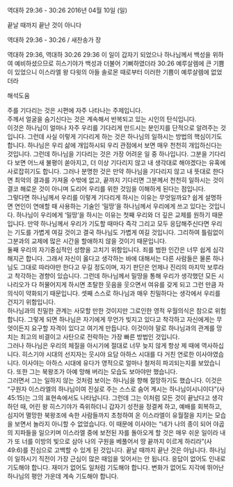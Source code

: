 역대하 29:36 - 30:26 
2016년 04월 10일 (일)

끝날 때까지 끝난 것이 아니다



역대하 29:36 - 30:26 / 새찬송가  장


역대하 29:36, 역대하 30:26
29:36 이 일이 갑자기 되었으나 하나님께서 백성을 위하여 예비하셨으므로 히스기야가 백성과 더불어 기뻐하였더라 
30:26 예루살렘에 큰 기쁨이 있었으니 이스라엘 왕 다윗의 아들 솔로몬 때로부터 이러한 기쁨이 예루살렘에 없었더라

해석도움





주를 기다리는 것은 시편에 자주 나타나는 주제입니다.  
주께서 얼굴을 숨기신다는 것은 계속해서 반복되고 있는 시인의 탄식입니다.  
이것은 하나님이 얼마나 자주 우리를 기다리게 만드시는 분인지를 단적으로 알려주는 것입니다. 그런데 사실 이렇게 기다리게 하는 것은 하나님의 일하시는 방법의 핵심이기도 합니다. 
하나님은 우리 삶에 개입하시되 우리 관점에서 보면 매우 천천히 개입하신다는 것입니다. 
그런데 하나님을 기다리는 것은 가장 어려운 일 중 하나입니다. 그분을 기다리다 보면 어느새 불평이 쏟아지고, 더 이상 기다리지 않고 내 생각대로 해야겠다는 유혹에 사로잡히기도 합니다. 그러나 분명한 것은 만약 하나님을 기다리지 않고 내 뜻대로 한다면 최악의 결과를 가져올 수밖에 없고, 끝까지 기다리면 그분께서 천천히 일하시는 것이 결코 해로운 것이 아니며 도리어 우리를 위한 것임을 이해하게 된다는 점입니다.   
그렇다면 하나님께서 우리를 이렇게 기다리게 하시는 이유는 무엇일까요? 쉽게 설명하면 연인이 연애할 때 사용하는 기술인 ‘밀땅’을 하나님께서 우리에게 쓰고 있다는 것입니다. 
하나님이 우리에게 ‘밀땅’을 하시는 이유는 첫째 우리와 더 깊은 교제를 원하기 때문입니다. 
만약 하나님께서 우리가 기도할 때마다 즉각 그리고 모두 응답해주신다면 우리는 기도를 가볍게 여길 것이고 결국 하나님도 가볍게 여길 것입니다.  그리하여 틀림없이 그분과의 교제에 많은 시간을 할애하지 않을 것이기 때문입니다.  
둘째 우리의 자기중심적인 성향을 고치기 위함입니다. 
죄를 범한 인간은 너무 쉽게 심각해지곤 합니다. 그래서 자신이 옳다고 생각하는 바에 대해서는 다른 사람들은 물론 하나님도 그대로 따라야만 한다고 우길 정도이며, 자기 판단은 언제나 진리의 마지막 보루라고 착각하는 경향이 있습니다. 그런데 하나님께서 밀땅을 통해 우리가 생각했던 모든 시나리오가 다 허물어지게 하시면 초탈한 웃음을 웃으면서 여유를 갖게 되고 그런 만큼 자의식이 약화되기 때문입니다. 
셋째 스스로 하나님과 매우 친밀하다는 생각에서 우리를 건지기 위함입니다.  
하나님과의 친밀한 관계는 사모할 만한 것이지만 그로인한 영적 우월의식은 참으로 위험합니다. 그렇게 되면 하나님은 자기에게 무언가 빚지고 있다고 착각하고 자신에게는 무엇이든지 요구할 자격이 있다고 여기게 만듭니다. 이것이야 말로 하나님과의 관계를 망치는 최고의 비결이고 사탄으로 전락하는 가장 빠른 방법인 것입니다.  
그러나 하나님은 우리의 체질을 아시기에 절대로 너무 늦지 않게 항상 제 때에 역사하십니다. 
히스기야 시대의 선지자는 웃시야 요담 아하스 시대를 다 거친 연로한 이사야였습니다. 
이사야는 아하스 시대에 유다가 영적으로 얼마나 철저히 파괴되는지를 보았습니다. 
또한 그는 북왕조가 아예 망해 버리는 모습도 보아야만 했습니다.  
그러면서 그는 일하지 않는 것처럼 보이는 하나님을 향해 절망하기도 했습니다. 
이것은 “구원자 이스라엘의 하나님이여 진실로 주는 스스로 숨어 계시는 하나님이시니이다”(사 45:15)는 그의 표현속에서도 나타납니다. 그런데 그는 이처럼 모든 것이 끝났다고 생각하던 때, 어린 왕 히스기야가 즉위하더니 갑자기 성전을 정결케 하고, 예배를 회복하고, 심지어 멸망한 북왕조에 속한 사람들까지 초청하여 온 이스라엘이 유월절을 지키는 모습을 보면서 놀라지 아니할 수 없었습니다. 이 때문에 이사야는 “네가 나의 종이 되어 야곱의 지파들을 일으키며 이스라엘 중에 보전된 자를 돌아오게 할 것은 매우 쉬운 일이라 내가 또 너를 이방의 빛으로 삼아 나의 구원을 베풀어서 땅 끝까지 이르게 하리라”(사 49:6)를 진심으로 고백할 수 있게 된 것입니다. 
끝날 때까지 끝난 것은 아닙니다. 하나님이 일하시기 직전이 가장 근심이 많은 때임을 잊어서는 안 됩니다.  응답이 없어도 인내로 기도해야 합니다. 재미가 없어도 일처럼 기도해야 합니다. 변화가 없어도 지각에 뛰어난 하나님의 평안 가운데 계속 기도해야 합니다.